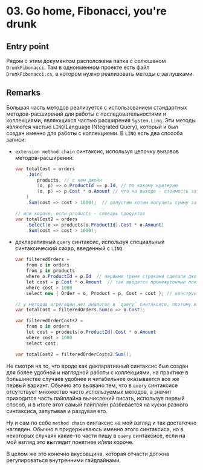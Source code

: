 # 03. Go home, Fibonacci, you're drunk

## Entry point

Рядом с этим документом расположена папка с солюшеном `DrunkFibonacci`. Там в одноименном проекте есть файл `DrunkFibonacci.cs`, в котором нужно реализовать методы с заглушками.

## Remarks

Большая часть методов реализуется с использованием стандартных методов-расширений для работы с последовательностями и коллекциями, являющихся частью расширения `System.Linq`. Эти методы являются частью `LINQ`(Language INtegrated Query), который и был создан именно для работы с коллекциями. В `LINQ` есть два способа записи:

* `extension method chain` синтаксис, используя цепочку вызовов методов-расширений:

  ```cs
  var totalCost = orders
      .Join(
          products, // с кем джойн
          (o, p) => o.ProductId == p.Id, // по какому критерию
          (o, p) => p.Cost * o.Amount // что на выходе - стоимость заказа
      )
      .Sum(cost => cost > 1000);  // допустим хотим получить сумму заказов на сумму больше 1000 у.е.

  // или короче, если products - словарь продуктов
  var totalCost2 = orders
      .Select(o => products[o.ProductId].Cost * o.Amount)
      .Sum(cost => cost > 1000);
  ```

* декларативный `query` синтаксис, используя специальный синтаксический сахар, введенный с `LINQ`:

  ```cs
  var filteredOrders =
      from o in orders
      from p in products
      where o.ProductId = p.Id  // первыми тремя строками сделали джойн
      let cost = p.Cost * o.Amount  // так вводятся промежуточные локальные переменные
      where cost > 1000
      select new { Order = o, Product = p, Cost = cost }; // конструируем результат

  // у методов агрегации нет аналогов в `query` синтаксисе, поэтому их только первым способом
  var totalCost = filteredOrders.Sum(o => o.Cost);

  var filteredOrderCosts2 =
      from o in orders
      let cost = products[o.ProductId].Cost * o.Amount
      where cost > 1000
      select cost;

  var totalCost2 = filteredOrderCosts2.Sum();
  ```

Не смотря на то, что вроде как декларативный синтаксис был создан для более удобной и наглядной работы с коллекциями, на практике в большинстве случаев удобнее и читабельнее оказывается все же первый вариант. Обычно это вызвано тем, что в `query` синтаксисе отсутствует множество часто используемых методов, а значит приходится часть пайплайна вычислений писать, используя первый способ, и в итоге этот самый пайплайн разбивается на куски разного синтаксиса, запутывая и раздувая его.

Ну и сам по себе `method chain` синтаксис на мой взгляд и так достаточно нагляден. Обычно я придерживаюсь именно этого синтаксиса, но в некоторых случаях какие-то части пишу в `query` синтаксисе, если на мой взгляд это выглядит понятнее и/или короче.

В целом же это конечно вкусовщина, которая отчасти должна регулироваться внутренними гайдлайнами.
